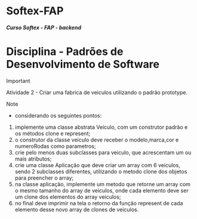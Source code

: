 # Softex-FAP
***Curso Softex - FAP - backend***

# Disciplina - Padrões de Desenvolvimento de Software

> [!IMPORTANT]
> Atividade 2 - Criar uma fabrica de veiculos utilizando o padrão prototype.

> [!NOTE]
> - considerando os seguintes pontos:
> 1. implemente uma classe abstrata Veículo, com um construtor padrão e os métodos clone e represent;
> 2. o construtor da classe veiculo deve receber o modelo,marca,cor e numeroRodas como parametros;
> 3. crie pelo menos duas subclasses para veiculo, que acrescentam um ou mais atributos;
> 4. crie uma classe Aplicação que deve criar um array com 6 veiculos, sendo 2 subclasses diferentes, utilizando o metodo clone dos objetos para preencher o array;
> 5. na classe aplicação, implemente um metodo que retorne um array com o mesmo tamanho do array de veiculos, onde cada elemento deve ser um clone dos elementos do array veiculos;
> 6. no final deve imprimir na tela o retorno da função represent de cada elemento desse novo array de clones de veiculos.

